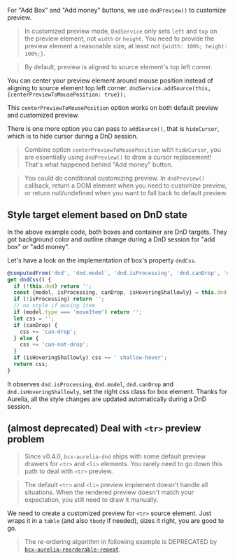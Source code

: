 For "Add Box" and "Add money" buttons, we use `dndPreview()` to customize preview.

> In customized preview mode, `DndService` only sets `left` and `top` on the preview element, not `width` or `height`. You need to provide the preview element a reasonable size, at least not `{width: 100%; height: 100%;}`.

> By default, preview is aligned to source element's top left corner.

You can center your preview element around mouse position instead of aligning to source element top left corner. `dndService.addSource(this, {centerPreviewToMousePosition: true});`

This `centerPreviewToMousePosition` option works on both default preview and customized preview.

There is one more option you can pass to `addSource()`, that is `hideCursor`, which is to hide cursor during a DnD session.

> Combine option `centerPreviewToMousePosition` with `hideCursor`, you are essentially using `dndPreview()` to draw a cursor replacement! That's what happened behind "Add money" button.

> You could do conditional customizing preview. In `dndPreview()` callback, return a DOM element when you need to customize preview, or return null/undefined when you want to fall back to default preview.

## Style target element based on DnD state

In the above example code, both boxes and container are DnD targets. They got background color and outline change during a DnD session for "add box" or "add money".

Let's have a look on the implementation of box's property `dndCss`.

```javascript
@computedFrom('dnd', 'dnd.model', 'dnd.isProcessing', 'dnd.canDrop', 'dnd.isHoveringShallowly')
get dndCss() {
  if (!this.dnd) return '';
  const {model, isProcessing, canDrop, isHoveringShallowly} = this.dnd;
  if (!isProcessing) return '';
  // no style if moving item
  if (model.type === 'moveItem') return '';
  let css = '';
  if (canDrop) {
    css += 'can-drop';
  } else {
    css += 'can-not-drop';
  }
  if (isHoveringShallowly) css += ' shallow-hover';
  return css;
}
```

It observes `dnd.isProcessing`, `dnd.model`, `dnd.canDrop` and `dnd.isHoveringShallowly`, set the right css class for box element. Thanks for Aurelia, all the style changes are updated automatically during a DnD session.

## (almost deprecated) Deal with `<tr>` preview problem

> Since v0.4.0, `bcx-aurelia-dnd` ships with some default preview drawers for `<tr>` and `<li>` elements. You rarely need to go down this path to deal with `<tr>` preview.

> The default `<tr>` and `<li>` preview implement doesn't handle all situations. When the rendered preview doesn't match your expectation, you still need to draw it manually.

We need to create a customized preview for `<tr>` source element. Just wraps it in a `table` (and also `tbody` if needed), sizes it right, you are good to go.

> The re-ordering algorithm in following example is DEPRECATED by [`bcx-aurelia-reorderable-repeat`](#/bcx-aurelia-reorderable-repeat).
